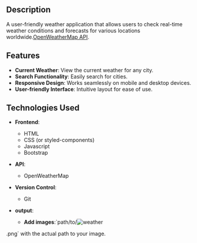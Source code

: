 
## Description

A user-friendly weather application that allows users to check real-time weather conditions and forecasts for various locations worldwide.[OpenWeatherMap API](https://openweathermap.org/api).

## Features

- **Current Weather**: View the current weather for any city.
- **Search Functionality**: Easily search for cities.
- **Responsive Design**: Works seamlessly on mobile and desktop devices.
- **User-friendly Interface**: Intuitive layout for ease of use.

## Technologies Used

- **Frontend**: 
  - HTML
  - CSS (or styled-components)
  - Javascript
  - Bootstrap
- **API**: 
  - OpenWeatherMap
- **Version Control**: 
  - Git
- **output**:

    - **Add images**:`path/to/![weather](https://github.com/user-attachments/assets/0ce5408d-90ac-4d17-bac1-bc54ee2d174b)

.png` with the actual path to your image.

